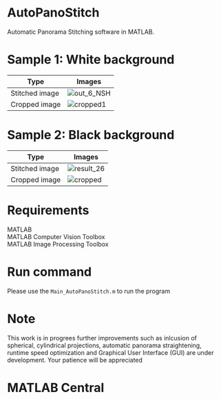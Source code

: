 # AutoPanoStitch
Automatic Panorama Stitching software in MATLAB.

# Sample 1: White background
| Type | Images |
| --- | --- |
| Stitched image | ![out_6_NSH](https://user-images.githubusercontent.com/28588878/143262116-10a768b1-d791-4758-86a9-2d2b906e8644.jpg) |
| Cropped image | ![cropped1](https://user-images.githubusercontent.com/28588878/143262859-213860cb-1e2f-4986-9c2d-e1bec2d368a2.jpg) |

# Sample 2: Black background
| Type | Images |
| --- | --- |
| Stitched image | ![result_26](https://user-images.githubusercontent.com/28588878/143264138-cbb7b009-569b-426e-81f2-14d8eacad415.jpg) |
| Cropped image | ![cropped](https://user-images.githubusercontent.com/28588878/143264182-d472d40c-8b24-4728-8304-42a7cfbbfed8.jpg) |

# Requirements
MATLAB <br />
MATLAB Computer Vision Toolbox <br />
MATLAB Image Processing Toolbox <br />

# Run command
Please use the `Main_AutoPanoStitch.m` to run the program

# Note 
This work is in progrees further improvements such as inlcusion of spherical, cylindrical projections, automatic panorama straightening, runtime speed optimization and Graphical User Interface (GUI) are under development. Your patience will be appreciated

# MATLAB Central
